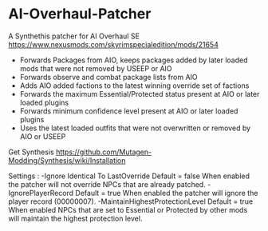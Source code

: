 # AI-Overhaul-Patcher
A Synthethis patcher for AI Overhaul SE https://www.nexusmods.com/skyrimspecialedition/mods/21654
- Forwards Packages from AIO, keeps packages added by later loaded mods that were not removed by USEEP or AIO
- Forwards observe and combat package lists from AIO
- Adds AIO added factions to the latest winning override set of factions
- Forwards the maximum Essential/Protected status present at AIO or later loaded plugins
- Forwards minimum confidence level present at AIO or later loaded plugins
- Uses the latest loaded outfits that were not overwritten or removed by AIO or USEEP

Get Synthesis https://github.com/Mutagen-Modding/Synthesis/wiki/Installation

Settings :
-Ignore Identical To LastOverride
	Default = false
	When enabled the patcher will not override NPCs that are already patched.
-IgnorePlayerRecord
	Default = true
	When enabled the patcher will ignore the player record (00000007).
-MaintainHighestProtectionLevel
	Default = true
	When enabled NPCs that are set to Essential or Protected by other mods will maintain the highest protection level.
